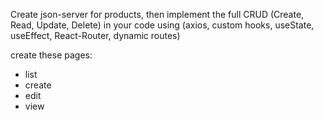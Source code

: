 Create json-server for products, then implement the full CRUD (Create, Read, Update, Delete) in your code using (axios, custom hooks, useState, useEffect, React-Router, dynamic routes)

create these pages:

- list
- create
- edit
- view

